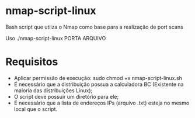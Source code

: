 # nmap-script-linux

Bash script que utiiza o Nmap como base para a realização de port scans

Uso ./nmap-script-linux PORTA ARQUIVO

# Requisitos

 - Aplicar permissão de execução: sudo chmod +x nmap-script-linux.sh
 - É necessário que a distribuição possua a calculadora BC (Existente na maioria das distribuições Linux);
 - O script deve possuir um diretório para ele;
 - É necessário que a lista de endereços IPs (arquivo .txt) esteja no mesmo local que o script.
